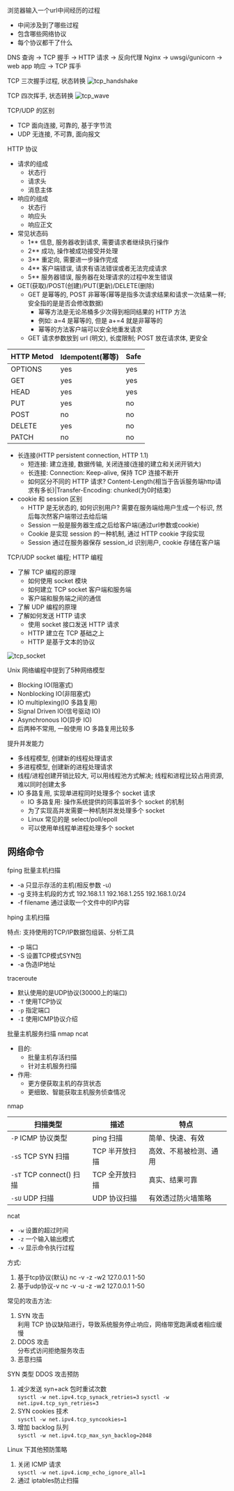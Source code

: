 浏览器输入一个url中间经历的过程
* 中间涉及到了哪些过程
* 包含哪些网络协议
* 每个协议都干了什么

DNS 查询 -> TCP 握手 -> HTTP 请求 -> 反向代理 Nginx -> uwsgi/gunicorn -> web app 响应 -> TCP 挥手

TCP 三次握手过程, 状态转换
![tcp_handshake](./tcp_handshake.png)

TCP 四次挥手, 状态转换
![tcp_wave](./tcp_wave.png)

TCP/UDP 的区别
* TCP 面向连接, 可靠的, 基于字节流
* UDP 无连接, 不可靠, 面向报文

HTTP 协议
* 请求的组成
    - 状态行
    - 请求头
    - 消息主体
* 响应的组成
    - 状态行
    - 响应头
    - 响应正文
* 常见状态码
    - 1\*\* 信息, 服务器收到请求, 需要请求者继续执行操作
    - 2\*\* 成功, 操作被成功接受并处理
    - 3\*\* 重定向, 需要进一步操作完成
    - 4\*\* 客户端错误, 请求有语法错误或者无法完成请求
    - 5\*\* 服务器错误, 服务器在处理请求的过程中发生错误
* GET(获取)/POST(创建)/PUT(更新)/DELETE(删除)
    - GET 是幂等的, POST 非幂等(幂等是指多次请求结果和请求一次结果一样; 安全指的是是否会修改数据)
        + 幂等方法是无论吊桶多少次得到相同结果的 HTTP 方法
        + 例如: a=4 是幂等的, 但是 a+=4 就是非幂等的
        + 幂等的方法客户端可以安全地重发请求
    - GET 请求参数放到 url (明文), 长度限制; POST 放在请求体, 更安全

| HTTP Metod | Idempotent(幂等) | Safe |
|------------|------------------|------|
| OPTIONS    | yes              | yes  |
| GET        | yes              | yes  |
| HEAD       | yes              | yes  |
| PUT        | yes              | no   |
| POST       | no               | no   |
| DELETE     | yes              | no   |
| PATCH      | no               | no   |

* 长连接(HTTP persistent connection, HTTP 1.1)
    - 短连接: 建立连接, 数据传输, 关闭连接(连接的建立和关闭开销大)
    - 长连接: Connection: Keep-alive, 保持 TCP 连接不断开
    - 如何区分不同的 HTTP 请求? Content-Length(相当于告诉服务端http请求有多长)|Transfer-Encoding: chunked(为0时结束)
* cookie 和 session 区别
    - HTTP 是无状态的, 如何识别用户? 需要在服务端给用户生成一个标识, 然后每次然客户端带过去给后端
    - Session 一般是服务器生成之后给客户端(通过url参数或cookie)
    - Cookie 是实现 session 的一种机制, 通过 HTTP cookie 字段实现
    - Session 通过在服务器保存 session_id 识别用户, cookie 存储在客户端

TCP/UDP socket 编程; HTTP 编程
* 了解 TCP 编程的原理
    - 如何使用 socket 模块
    - 如何建立 TCP socket 客户端和服务端
    - 客户端和服务端之间的通信
* 了解 UDP 编程的原理
* 了解如何发送 HTTP 请求
    - 使用 socket 接口发送 HTTP 请求
    - HTTP 建立在 TCP 基础之上
    - HTTP 是基于文本的协议

![tcp_socket](./tcp_socket.png)

Unix 网络编程中提到了5种网络模型
* Blocking IO(阻塞式)
* Nonblocking IO(非阻塞式)
* IO multiplexing(IO 多路复用)
* Signal Driven IO(信号驱动 IO)
* Asynchronous IO(异步 IO)
* 后两种不常用, 一般使用 IO 多路复用比较多

提升并发能力
* 多线程模型, 创建新的线程处理请求
* 多进程模型, 创建新的进程处理请求
* 线程/进程创建开销比较大, 可以用线程池方式解决; 线程和进程比较占用资源, 难以同时创建太多
* IO 多路复用, 实现单进程同时处理多个 socket 请求
    - IO 多路复用: 操作系统提供的同事监听多个 socket 的机制
    - 为了实现高并发需要一种机制并发处理多个 socket
    - Linux 常见的是 select/poll/epoll
    - 可以使用单线程单进程处理多个 socket

## 网络命令

fping 批量主机扫描
* -a 只显示存活的主机(相反参数 -u)
* -g 支持主机段的方式 192.168.1.1 192.168.1.255 192.168.1.0/24
* -f filename 通过读取一个文件中的IP内容

hping 主机扫描

特点: 支持使用的TCP/IP数据包组装、分析工具

* -p 端口
* -S 设置TCP模式SYN包
* -a 伪造IP地址

traceroute

* 默认使用的是UDP协议(30000上的端口)
* `-T` 使用TCP协议
* `-p` 指定端口
* `-I` 使用ICMP协议介绍

批量主机服务扫描 nmap ncat
* 目的:
  - 批量主机存活扫描
  - 针对主机服务扫描
* 作用:
  - 更方便获取主机的存货状态
  - 更细致、智能获取主机服务侦查情况

nmap

| 扫描类型                 | 描述           | 特点                   |
|--------------------------|----------------|------------------------|
| `-P` ICMP 协议类型       | ping 扫描      | 简单、快速、有效       |
| `-sS` TCP SYN 扫描       | TCP 半开放扫描 | 高效、不易被检测、通用 |
| `-sT` TCP connect() 扫描 | TCP 全开放扫描 | 真实、结果可靠         |
| `-sU` UDP 扫描           | UDP 协议扫描   | 有效透过防火墙策略     |

ncat

* `-w` 设置的超过时间
* `-z` 一个输入输出模式
* `-v` 显示命令执行过程

方式:
1. 基于tcp协议(默认) nc -v -z -w2 127.0.0.1 1-50
2. 基于udp协议-v nc -v -u -z -w2 127.0.0.1 1-50

常见的攻击方法:

1. SYN 攻击  
    利用 TCP 协议缺陷进行，导致系统服务停止响应，网络带宽跑满或者相应缓慢
2. DDOS 攻击  
    分布式访问拒绝服务攻击
3. 恶意扫描

SYN 类型 DDOS 攻击预防

1. 减少发送 syn+ack 包时重试次数  
    `sysctl -w net.ipv4.tcp_synack_retries=3`
    `sysctl -w net.ipv4.tcp_syn_retries=3`
2. SYN cookies 技术  
    `sysctl -w net.ipv4.tcp_syncookies=1`
3. 增加 backlog 队列  
    `sysctl -w net.ipv4.tcp_max_syn_backlog=2048`

Linux 下其他预防策略

1. 关闭 ICMP 请求  
    `sysctl -w net.ipv4.icmp_echo_ignore_all=1`
2. 通过 iptables防止扫描  
